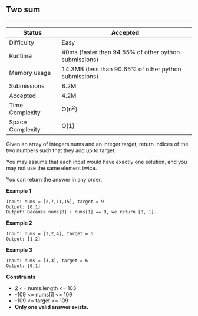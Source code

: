 ## Two sum
---------
| Status | Accepted |
| --- | --- |
| Difficulty | Easy |
| Runtime | 40ms (faster than 94.55% of other python submissions) |
| Memory usage | 14.3MB (less than 90.65% of other python submissions) |
| Submissions | 8.2M |
| Accepted | 4.2M |
| Time Complexity | O(n<sup>2</sup>) |
| Space Complexity | O(1) |

Given an array of integers nums and an integer target, return indices of the two numbers such that they add up to target.

You may assume that each input would have exactly one solution, and you may not use the same element twice.

You can return the answer in any order.

**Example 1**
```
Input: nums = [2,7,11,15], target = 9
Output: [0,1]
Output: Because nums[0] + nums[1] == 9, we return [0, 1].
```

**Example 2**
```
Input: nums = [3,2,4], target = 6
Output: [1,2]
```

**Example 3**
```
Input: nums = [3,3], target = 6
Output: [0,1]
```

**Constraints**
- 2 <= nums.length <= 103
- -109 <= nums[i] <= 109
- -109 <= target <= 109
- **Only one valid answer exists.**
